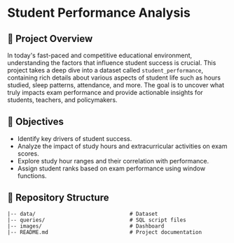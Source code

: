 # Student Performance Analysis

## 📝 Project Overview
In today's fast-paced and competitive educational environment, understanding the factors that influence student success is crucial. This project takes a deep dive into a dataset called `student_performance`, containing rich details about various aspects of student life such as hours studied, sleep patterns, attendance, and more. The goal is to uncover what truly impacts exam performance and provide actionable insights for students, teachers, and policymakers.

## 📌 Objectives
- Identify key drivers of student success.
- Analyze the impact of study hours and extracurricular activities on exam scores.
- Explore study hour ranges and their correlation with performance.
- Assign student ranks based on exam performance using window functions.

## 📂 Repository Structure
```
|-- data/                              # Dataset
|-- queries/                           # SQL script files
|-- images/                            # Dashboard
|-- README.md                          # Project documentation
```





